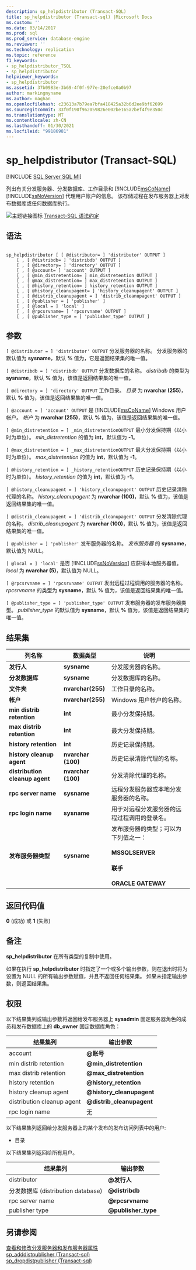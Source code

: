 ```yaml
---
description: sp_helpdistributor (Transact-SQL)
title: sp_helpdistributor (Transact-sql) |Microsoft Docs
ms.custom: ''
ms.date: 03/14/2017
ms.prod: sql
ms.prod_service: database-engine
ms.reviewer: ''
ms.technology: replication
ms.topic: reference
f1_keywords:
- sp_helpdistributor_TSQL
- sp_helpdistributor
helpviewer_keywords:
- sp_helpdistributor
ms.assetid: 37b0983e-3b69-4f0f-977e-20efce0a0b97
author: markingmyname
ms.author: maghan
ms.openlocfilehash: c23613a7b79ea7bfa418425a32b6d2ee9bf62699
ms.sourcegitcommit: 33f0f190f962059826e002be165a2bef4f9e350c
ms.translationtype: MT
ms.contentlocale: zh-CN
ms.lasthandoff: 01/30/2021
ms.locfileid: "99186981"
---
```

# <a name="sp_helpdistributor-transact-sql"></a>sp_helpdistributor (Transact-SQL)
[!INCLUDE [SQL Server SQL MI](../../includes/applies-to-version/sql-asdbmi.md)]

  列出有关分发服务器、分发数据库、工作目录和 [!INCLUDE[msCoName](../../includes/msconame-md.md)] [!INCLUDE[ssNoVersion](../../includes/ssnoversion-md.md)] 代理用户帐户的信息。 该存储过程在发布服务器上对发布数据库或任何数据库执行。  
  
 ![主题链接图标](../../database-engine/configure-windows/media/topic-link.gif "“主题链接”图标") [Transact-SQL 语法约定](../../t-sql/language-elements/transact-sql-syntax-conventions-transact-sql.md)  
  
## <a name="syntax"></a>语法  
  
```  
  
sp_helpdistributor [ [ @distributor= ] 'distributor' OUTPUT ]  
    [ , [ @distribdb= ] 'distribdb' OUTPUT ]  
    [ , [ @directory= ] 'directory' OUTPUT ]  
    [ , [ @account= ] 'account' OUTPUT ]  
    [ , [ @min_distretention= ] min_distretention OUTPUT ]  
    [ , [ @max_distretention= ] max_distretention OUTPUT ]  
    [ , [ @history_retention= ] history_retention OUTPUT ]  
    [ , [ @history_cleanupagent= ] 'history_cleanupagent' OUTPUT ]  
    [ , [ @distrib_cleanupagent = ] 'distrib_cleanupagent' OUTPUT ]  
    [ , [ @publisher = ] 'publisher' ]   
    [ , [ @local = ] 'local' ]  
    [ , [ @rpcsrvname= ] 'rpcsrvname' OUTPUT ]  
    [ , [ @publisher_type = ] 'publisher_type' OUTPUT ]  
```  
  
## <a name="arguments"></a>参数  
`[ @distributor = ] 'distributor' OUTPUT` 分发服务器的名称。 分发服务器的默认值为 **sysname**，默认 **%** 值为，它是返回结果集的唯一值。  
  
`[ @distribdb = ] 'distribdb' OUTPUT` 分发数据库的名称。 *distribdb* 的类型为 **sysname**，默认 **%** 值为，该值是返回结果集的唯一值。  
  
`[ @directory = ] 'directory' OUTPUT` 工作目录。 *目录* 为 **nvarchar (255)**，默认 **%** 值为，该值是返回结果集的唯一值。  
  
`[ @account = ] 'account' OUTPUT` 是 [!INCLUDE[msCoName](../../includes/msconame-md.md)] Windows 用户帐户。 *帐户* 为 **nvarchar (255)**，默认 **%** 值为，该值是返回结果集的唯一值。  
  
`[ @min_distretention = ] _min_distretentionOUTPUT` 最小分发保持期（以小时为单位）。 *min_distretention* 的值为 **int**，默认值为 **-1**。  
  
`[ @max_distretention = ] _max_distretentionOUTPUT` 最大分发保持期（以小时为单位）。 *max_distretention* 的值为 **int**，默认值为 **-1**。  
  
`[ @history_retention = ] _history_retentionOUTPUT` 历史记录保持期（以小时为单位）。 *history_retention* 的值为 **int**，默认值为 **-1**。  
  
`[ @history_cleanupagent = ] 'history_cleanupagent' OUTPUT` 历史记录清除代理的名称。 *history_cleanupagent* 为 **nvarchar (100)**，默认 **%** 值为，该值是返回结果集的唯一值。  
  
`[ @distrib_cleanupagent = ] 'distrib_cleanupagent' OUTPUT` 分发清除代理的名称。 *distrib_cleanupagent* 为 **nvarchar (100)**，默认 **%** 值为，该值是返回结果集的唯一值。  
  
`[ @publisher = ] 'publisher'` 发布服务器的名称。 *发布服务器* 的 **sysname**，默认值为 NULL。  
  
`[ @local = ] 'local'` 是否 [!INCLUDE[ssNoVersion](../../includes/ssnoversion-md.md)] 应获得本地服务器值。 *local* 为 **nvarchar (5)**，默认值为 NULL。  
  
`[ @rpcsrvname = ] 'rpcsrvname' OUTPUT` 发出远程过程调用的服务器的名称。 *rpcsrvname* 的类型为 **sysname**，默认 **%** 值为，该值是返回结果集的唯一值。  
  
`[ @publisher_type = ] 'publisher_type' OUTPUT` 发布服务器的发布服务器类型。 *publisher_type* 的默认值为 **sysname**，默认 **%** 值为，该值是返回结果集的唯一值。  
  
## <a name="result-sets"></a>结果集  
  
|列名称|数据类型|说明|  
|-----------------|---------------|-----------------|  
|**发行人**|**sysname**|分发服务器的名称。|  
|**分发数据库**|**sysname**|分发数据库的名称。|  
|**文件夹**|**nvarchar(255)**|工作目录的名称。|  
|**帐户**|**nvarchar(255)**|Windows 用户帐户的名称。|  
|**min distrib retention**|**int**|最小分发保持期。|  
|**max distrib retention**|**int**|最大分发保持期。|  
|**history retention**|**int**|历史记录保持期。|  
|**history cleanup agent**|**nvarchar (100)**|历史记录清除代理的名称。|  
|**distribution cleanup agent**|**nvarchar (100)**|分发清除代理的名称。|  
|**rpc server name**|**sysname**|远程分发服务器或本地分发服务器的名称。|  
|**rpc login name**|**sysname**|用于对远程分发服务器的远程过程调用的登录名。|  
|**发布服务器类型**|**sysname**|发布服务器的类型；可以为下列值之一：<br /><br /> **MSSQLSERVER**<br /><br /> **联手**<br /><br /> **ORACLE GATEWAY**|  
  
## <a name="return-code-values"></a>返回代码值  
 **0** (成功) 或 **1** (失败)   
  
## <a name="remarks"></a>备注  
 **sp_helpdistributor** 在所有类型的复制中使用。  
  
 如果在执行 **sp_helpdistributor** 时指定了一个或多个输出参数，则在退出时将为设置为 NULL 的所有输出参数赋值，并且不返回任何结果集。 如果未指定输出参数，则返回结果集。  
  
## <a name="permissions"></a>权限  
 以下结果集列或输出参数将返回给发布服务器上 **sysadmin** 固定服务器角色的成员和发布数据库上的 **db_owner** 固定数据库角色：  
  
|结果集列|输出参数|  
|-----------------------|----------------------|  
|account|**\@账号**|  
|min distrib retention|**\@min_distretention**|  
|max distrib retention|**\@max_distretention**|  
|history retention|**\@history_retention**|  
|history cleanup agent|**\@history_cleanupagent**|  
|distribution cleanup agent|**\@distrib_cleanupagent**|  
|rpc login name|无|  
  
 以下结果集列返回给分发服务器上的某个发布的发布访问列表中的用户:  
  
-   目录  
  
 以下结果集列返回给所有用户。  
  
|结果集列|输出参数|  
|-----------------------|----------------------|  
|distributor|**\@发行人**|  
|分发数据库 (distribution database)|**\@distribdb**|  
|rpc server name|**\@rpcsrvname**|  
|publisher type|**\@publisher_type**|  
  
## <a name="see-also"></a>另请参阅  
 [查看和修改分发服务器和发布服务器属性](../../relational-databases/replication/view-and-modify-distributor-and-publisher-properties.md)   
 [sp_adddistpublisher &#40;Transact-sql&#41;](../../relational-databases/system-stored-procedures/sp-adddistpublisher-transact-sql.md)   
 [sp_dropdistpublisher &#40;Transact-sql&#41;](../../relational-databases/system-stored-procedures/sp-dropdistpublisher-transact-sql.md)  
  
  
